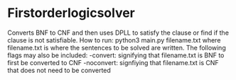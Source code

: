 # Firstorderlogicsolver
Converts BNF to CNF and then uses DPLL to satisfy the clause or find if the clause is not satisfiable.
How to run:
python3 main.py filename.txt
where filename.txt is where the sentences to be solved are written.
The following flags may also be included:
-convert: signifying that filename.txt is BNF to first be converted to CNF
-noconvert: signfiying that filename.txt is CNF that does not need to be converted
